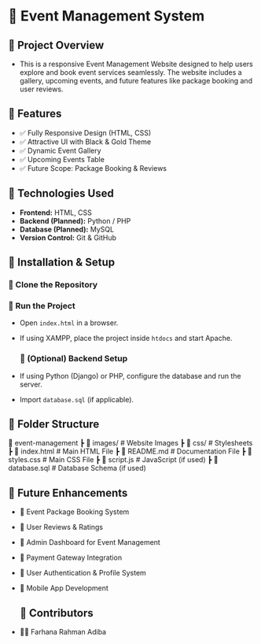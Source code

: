 # 🎉 Event Management System
## 📌 Project Overview
- This is a responsive Event Management Website designed to help users explore and book event services seamlessly. The website includes a gallery, upcoming events, and future features like package booking and user reviews.
  
## 📌 Features
- ✅ Fully Responsive Design (HTML, CSS)
- ✅ Attractive UI with Black & Gold Theme
- ✅ Dynamic Event Gallery
- ✅ Upcoming Events Table
- ✅ Future Scope: Package Booking & Reviews

## 📌 Technologies Used
- **Frontend:** HTML, CSS
- **Backend (Planned):** Python / PHP
- **Database (Planned):** MySQL
- **Version Control:** Git & GitHub

## 📌 Installation & Setup
### 🔹 Clone the Repository


### 🔹 Run the Project
- Open `index.html` in a browser.
- If using XAMPP, place the project inside `htdocs` and start Apache.

  ### 🔹 (Optional) Backend Setup
- If using Python (Django) or PHP, configure the database and run the server.
- Import `database.sql` (if applicable).

## 📌 Folder Structure
📂 event-management
 ┣ 📂 images/         # Website Images
 ┣ 📂 css/            # Stylesheets
 ┣ 📜 index.html      # Main HTML File
 ┣ 📜 README.md       # Documentation File
 ┣ 📜 styles.css      # Main CSS File
 ┣ 📜 script.js       # JavaScript (if used)
 ┣ 📜 database.sql    # Database Schema (if used)

 ## 📌 Future Enhancements
- 🔹 Event Package Booking System
- 🔹 User Reviews & Ratings
- 🔹 Admin Dashboard for Event Management
- 🔹 Payment Gateway Integration
- 🔹 User Authentication & Profile System
- 🔹 Mobile App Development
  
  ## 📌 Contributors
- 👩‍💻 Farhana Rahman Adiba

